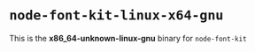 # `node-font-kit-linux-x64-gnu`

This is the **x86_64-unknown-linux-gnu** binary for `node-font-kit`
